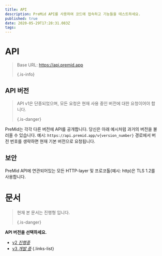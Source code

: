 ```yaml
---
title: API
description: PreMid API를 사용하여 코드에 접속하고 기능들을 테스트하세요.
published: true
date: 2020-05-29T17:28:31.083Z
tags:
---
```


# API

> Base URL: https://api.premid.app 
> 
> {.is-info}

## API 버전
> API v1은 단종되었으며, 모든 요청은 현재 사용 중인 버전에 대한 요청이어야 합니다. 
> 
> {.is-danger}

PreMid는 각각 다른 버전에 API를 공개합니다. 당신은 아래 예시처럼 과거의 버전을 불러올 수 있습니다. 예시: `https://api.premid.app/v{version_number}` 경로에서 버전 번호를 생략하면 현재 기본 버전으로 요청됩니다.

## 보안

PreMid API에 연관되어있는 모든 HTTP-layer 및 프로코톨(예시: http)은 TLS 1.2를 사용합니다.

# 문서
> 현재 본 문서는 진행형 입니다. 
> 
> {.is-danger}

**API 버전을 선택하세요.**
- [v2 *진행중*](/dev/api/v2)
- [v3 *개발 중*](/dev/api/v3)
{.links-list}